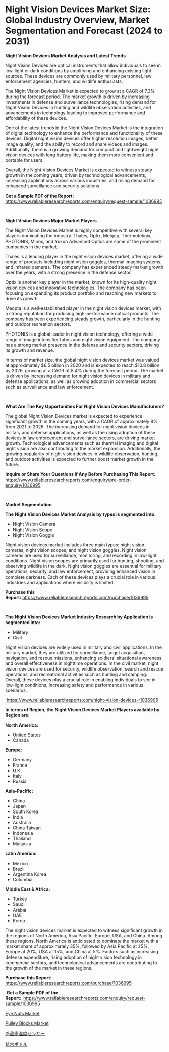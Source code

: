 <p><h1>Night Vision Devices Market Size: Global Industry Overview, Market Segmentation and Forecast (2024 to 2031)</h1></p><p><strong>Night Vision Devices Market Analysis and Latest Trends</strong></p>
<p><p>Night Vision Devices are optical instruments that allow individuals to see in low-light or dark conditions by amplifying and enhancing existing light sources. These devices are commonly used by military personnel, law enforcement agencies, hunters, and wildlife enthusiasts.</p><p>The Night Vision Devices Market is expected to grow at a CAGR of 7.3% during the forecast period. The market growth is driven by increasing investments in defense and surveillance technologies, rising demand for Night Vision Devices in hunting and wildlife observation activities, and advancements in technology leading to improved performance and affordability of these devices.</p><p>One of the latest trends in the Night Vision Devices Market is the integration of digital technology to enhance the performance and functionality of these devices. Digital night vision devices offer higher resolution images, better image quality, and the ability to record and share videos and images. Additionally, there is a growing demand for compact and lightweight night vision devices with long battery life, making them more convenient and portable for users.</p><p>Overall, the Night Vision Devices Market is expected to witness steady growth in the coming years, driven by technological advancements, increasing applications across various industries, and rising demand for enhanced surveillance and security solutions.</p></p>
<p><strong>Get a Sample PDF of the Report:&nbsp;</strong> <a href="https://www.reliableresearchreports.com/enquiry/request-sample/1036995">https://www.reliableresearchreports.com/enquiry/request-sample/1036995</a></p>
<p>&nbsp;</p>
<p><strong>Night Vision Devices Major Market Players</strong></p>
<p><p>The Night Vision Devices Market is highly competitive with several key players dominating the industry. Thales, Optix, Meopta, Thermoteknix, PHOTONIS, Minox, and Yukon Advanced Optics are some of the prominent companies in the market.</p><p>Thales is a leading player in the night vision devices market, offering a wide range of products including night vision goggles, thermal imaging systems, and infrared cameras. The company has experienced steady market growth over the years, with a strong presence in the defense sector.</p><p>Optix is another key player in the market, known for its high-quality night vision devices and innovative technologies. The company has been focusing on expanding its product portfolio and reaching new markets to drive its growth.</p><p>Meopta is a well-established player in the night vision devices market, with a strong reputation for producing high-performance optical products. The company has been experiencing steady growth, particularly in the hunting and outdoor recreation sectors.</p><p>PHOTONIS is a global leader in night vision technology, offering a wide range of image intensifier tubes and night vision equipment. The company has a strong market presence in the defense and security sectors, driving its growth and revenue.</p><p>In terms of market size, the global night vision devices market was valued at approximately $6.5 billion in 2020 and is expected to reach $10.8 billion by 2026, growing at a CAGR of 8.4% during the forecast period. The market is driven by increasing demand for night vision devices in military and defense applications, as well as growing adoption in commercial sectors such as surveillance and law enforcement.</p></p>
<p>&nbsp;</p>
<p><strong>What Are The Key Opportunities For Night Vision Devices Manufacturers?</strong></p>
<p><p>The global Night Vision Devices market is expected to experience significant growth in the coming years, with a CAGR of approximately 8% from 2021 to 2026. The increasing demand for night vision devices in military and defense applications, as well as the rising adoption of these devices in law enforcement and surveillance sectors, are driving market growth. Technological advancements such as thermal imaging and digital night vision are also contributing to the market expansion. Additionally, the growing popularity of night vision devices in wildlife observation, hunting, and outdoor activities is expected to further boost market growth in the future.</p></p>
<p><strong>Inquire or Share Your Questions If Any Before Purchasing This Report:</strong> <a href="https://www.reliableresearchreports.com/enquiry/pre-order-enquiry/1036995">https://www.reliableresearchreports.com/enquiry/pre-order-enquiry/1036995</a></p>
<p>&nbsp;</p>
<p><strong>Market Segmentation</strong></p>
<p><strong>The Night Vision Devices Market Analysis by types is segmented into:</strong></p>
<p><ul><li>Night Vision Camera</li><li>Night Vision Scope</li><li>Night Vision Goggle</li></ul></p>
<p><p>Night vision devices market includes three main types: night vision cameras, night vision scopes, and night vision goggles. Night vision cameras are used for surveillance, monitoring, and recording in low-light conditions. Night vision scopes are primarily used for hunting, shooting, and observing wildlife in the dark. Night vision goggles are essential for military operations, security, and law enforcement, providing enhanced vision in complete darkness. Each of these devices plays a crucial role in various industries and applications where visibility is limited.</p></p>
<p><strong>Purchase this Report:&nbsp;</strong><a href="https://www.reliableresearchreports.com/purchase/1036995">https://www.reliableresearchreports.com/purchase/1036995</a></p>
<p>&nbsp;</p>
<p><strong>The Night Vision Devices Market Industry Research by Application is segmented into:</strong></p>
<p><ul><li>Military</li><li>Civil</li></ul></p>
<p><p>Night vision devices are widely used in military and civil applications. In the military market, they are utilized for surveillance, target acquisition, navigation, and rescue missions, enhancing soldiers' situational awareness and overall effectiveness in nighttime operations. In the civil market, night vision devices are used for security, wildlife observation, search and rescue operations, and recreational activities such as hunting and camping. Overall, these devices play a crucial role in enabling individuals to see in low-light conditions, increasing safety and performance in various scenarios.</p></p>
<p><a href="https://www.reliableresearchreports.com/night-vision-devices-r1036995">&nbsp;https://www.reliableresearchreports.com/night-vision-devices-r1036995</a></p>
<p><strong>In terms of Region, the Night Vision Devices Market Players available by Region are:</strong></p>
<p>
    <p> <strong> North America: </strong>
        <ul>
            <li>United States</li>
            <li>Canada</li>
        </ul>
        </p> 
    <p> <strong> Europe: </strong>
        <ul>
            <li>Germany</li>
            <li>France</li>
            <li>U.K.</li>
            <li>Italy</li>
            <li>Russia</li>
        </ul>
        </p> 
    <p> <strong> Asia-Pacific: </strong>
        <ul>
            <li>China</li>
            <li>Japan</li>
            <li>South Korea</li>
            <li>India</li>
            <li>Australia</li>
            <li>China Taiwan</li>
            <li>Indonesia</li>
            <li>Thailand</li>
            <li>Malaysia</li>
        </ul>
        </p> 
    <p> <strong> Latin America: </strong>
        <ul>
            <li>Mexico</li>
            <li>Brazil</li>
            <li>Argentina Korea</li>
            <li>Colombia</li>
        </ul>
        </p> 
    <p> <strong> Middle East & Africa: </strong>
        <ul>
            <li>Turkey</li>
            <li>Saudi</li>
            <li>Arabia</li>
            <li>UAE</li>
            <li>Korea</li>
        </ul>
    </p>
    </p>
<p><p>The night vision devices market is expected to witness significant growth in the regions of North America, Asia Pacific, Europe, USA, and China. Among these regions, North America is anticipated to dominate the market with a market share of approximately 35%, followed by Asia Pacific at 25%, Europe at 20%, USA at 15%, and China at 5%. Factors such as increasing defense expenditure, rising adoption of night vision technology in commercial sectors, and technological advancements are contributing to the growth of the market in these regions.</p></p>
<p><strong>Purchase this Report: </strong><a href="https://www.reliableresearchreports.com/purchase/1036995">https://www.reliableresearchreports.com/purchase/1036995</a></p>
<p>&nbsp;<strong>Get a Sample PDF of the Report:&nbsp;&nbsp;</strong><a href="https://www.reliableresearchreports.com/enquiry/request-sample/1036995">https://www.reliableresearchreports.com/enquiry/request-sample/1036995</a></p>
<p><strong></strong></p>
<p><p><a href="https://github.com/kosella/Market-Research-Report-List-3/blob/main/eye-nuts-market.md">Eye Nuts Market</a></p><p><a href="https://github.com/nathandecarvalho/Market-Research-Report-List-3/blob/main/pulley-blocks-market.md">Pulley Blocks Market</a></p><p><a href="https://github.com/oqxogxyvqe90775/Market-Research-Report-List-1/blob/main/644173842967.md">冷蔵庫温度センサー</a></p><p><a href="https://github.com/oqxogxyvqe90775/Market-Research-Report-List-1/blob/main/362019834876.md">排水ボトル</a></p></p>